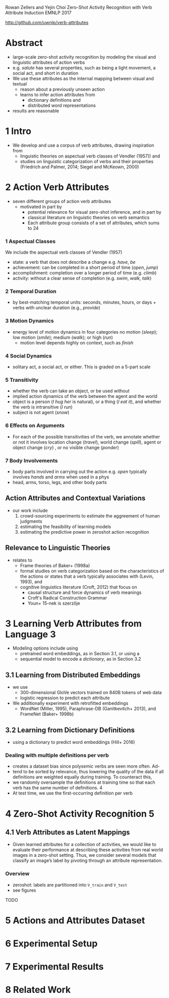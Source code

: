 Rowan Zellers and Yejin Choi
Zero-Shot Activity Recognition with Verb Attribute Induction
EMNLP 2017

http://github.com/uwnlp/verb-attributes

# Abstract

* large-scale zero-shot activity recognition
  by modeling the visual and linguistic attributes of action verbs
* e.g. _salute_ has several properties, such as being a
  light movement, a social act, and short in duration
* We use these attributes as the internal mapping between visual and textual
  * reason about a previously unseen action
  * learns to infer action attributes from
    * dictionary definitions and
    * distributed word representations
* results are reasonable

# 1 Intro

* We develop and use a corpus of verb attributes, drawing inspiration from
  * linguistic theories on aspectual verb classes of Vendler (1957)) and
  * studies on linguistic categorization of verbs and their properties
    (Friedrich and Palmer, 2014; Siegel and McKeown, 2000)

# 2 Action Verb Attributes

* seven different groups of action verb attributes
  * motivated in part by
    * potential relevance for visual zero-shot inference, and in part by
    * classical literature on linguistic theories on verb semantics
    * Each attribute group consists of a set of attributes, which sums to 24

### 1 Aspectual Classes

We include the aspectual verb classes of Vendler (1957)
* state: a verb that does not describe a change e.g. _have_, _be_
* achievement: can be completed in a short period of time (_open_, _jump_)
* accomplishment: completion over a longer period of time (e.g.  _climb_)
* activity: without a clear sense of completion (e.g. _swim_, _walk_, _talk_)

### 2 Temporal Duration

* by best-matching temporal units: seconds, minutes, hours, or days + verbs
  with unclear duration (e.g., _provide_)

### 3 Motion Dynamics

* energy level of motion dynamics in four categories
  no motion (_sleep_); low motion (_smile_); medium (_walk_); or high (_run_) 
  + motion level depends highly on context, such as _finish_

### 4 Social Dynamics

* solitary act, a social act, or either. This is graded on a 5-part scale

### 5 Transitivity

* whether the verb can take an object, or be used without
* implied action dynamics of the verb between the agent and the world
* object is a person (_I hug her_ is natural), or a thing (_I eat it_), and
  whether the verb is intransitive (_I run_)
* subject is not agent (_snow_)

### 6 Effects on Arguments

* For each of the possible transitivities of the verb, we annotate whether or
  not it involves location change (_travel_), world change (_spill_), agent or
  object change (_cry_) , or no visible change (_ponder_)

### 7 Body Involvements

* body parts involved in carrying out the action
  e.g. _open_ typically involves _hands_ and _arms_ when used in a phys
* head, arms, torso, legs, and other body parts

## Action Attributes and Contextual Variations

* our work include
  1. crowd-sourcing experiments to estimate the aggreement of human judgments
  2. estimating the feasibility of learning models
  3. estimating the predictive power in zeroshot action recognition

## Relevance to Linguistic Theories

* relates to
  * Frame theories of Baker+ (1998a)
  * formal studies on verb categorization based on the characteristics of the
    actions or states that a verb typically associates with (Levin, 1993), and
  * cognitive linguistics literature (Croft, 2012) that focus on
    * causal structure and force dynamics of verb meanings
    * Croft's Radical Construction Grammar
    * Youn+ 15-nek is szerzője

# 3 Learning Verb Attributes from Language 3

* Modeling options include using 
  * pretrained word embeddings, as in Section 3.1, or using a 
  * sequential model to encode a _dictionary_, as in Section 3.2

## 3.1 Learning from Distributed Embeddings

* we use 
  * 300-dimensional GloVe vectors trained on 840B tokens of web data
  * logistic regression to predict each attribute
* We additionally experiment with retrofitted embeddings
  * WordNet (Miller, 1995), Paraphrase-DB (Ganitkevitch+ 2013), and
    FrameNet (Baker+ 1998b)

## 3.2 Learning from Dictionary Definitions

* using a dictionary to predict word embeddings (Hill+ 2016)

### Dealing with multiple definitions per verb

* creates a dataset bias since polysemic verbs are seen more often. Ad-
* tend to be sorted by relevance, thus lowering the quality of the data if all
  definitions are weighted equally during training. To counteract this, 
* we randomly oversample the definitions at training time so that 
  each verb has the same number of definitions. 4 
* At test time, we use the first-occurring definition per verb

# 4 Zero-Shot Activity Recognition 5

## 4.1 Verb Attributes as Latent Mappings

* Given learned attributes for a collection of activities, we would like to
  evaluate their performance at describing these activities from real world
  images in a zero-shot setting. Thus, we consider several models that classify
  an image’s label by pivoting through an attribute representation.

### Overview 

* zeroshot: labels are partitioned into `V_train` and `V_test`
* see figures

TODO

# 5 Actions and Attributes Dataset

# 6 Experimental Setup

# 7 Experimental Results

# 8 Related Work
